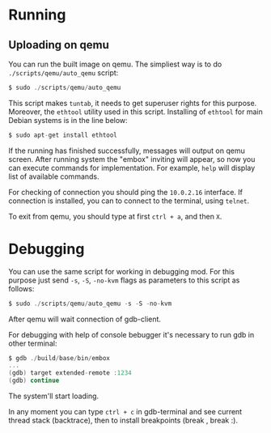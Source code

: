 # Running

## Uploading on qemu
You can run the built image on qemu. The simpliest way is to do `./scripts/qemu/auto_qemu` script:

```c
$ sudo ./scripts/qemu/auto_qemu
```
This script makes `tuntab`, it needs to get superuser rights for this purpose. Moreover, the `ethtool` utility used in this script. Installing of `ethtool` for main Debian systems is in the line below:

```c
$ sudo apt-get install ethtool
```
If the running has finished successfully, messages will output on qemu screen. After running system the "embox" inviting will appear, so now you can execute commands for implementation. For example, `help` will display list of available commands.

For checking of connection you should ping the `10.0.2.16` interface. If connection is installed, you can to connect to the terminal, using `telnet`.

To exit from qemu, you should type at first `ctrl + a`, and then `X`.


# Debugging

You can use the same script for working in debugging mod. For this purpose just send `-s`, `-S`, `-no-kvm` flags as parameters to this script as follows:

```c
$ sudo ./scripts/qemu/auto_qemu -s -S -no-kvm
```
After qemu will wait connection of gdb-client.

For debugging with help of console bebugger it's necessary to run gdb in other terminal:

```c
$ gdb ./build/base/bin/embox
...
(gdb) target extended-remote :1234 
(gdb) continue
```
The system'll start loading.

In any moment you can type `ctrl + c` in gdb-terminal and see current thread stack (backtrace), then to install breakpoints (break <name of function>, break <name of file>:<line number>).
